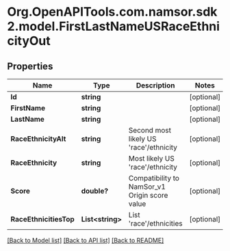 # Org.OpenAPITools.com.namsor.sdk2.model.FirstLastNameUSRaceEthnicityOut
## Properties

Name | Type | Description | Notes
------------ | ------------- | ------------- | -------------
**Id** | **string** |  | [optional] 
**FirstName** | **string** |  | [optional] 
**LastName** | **string** |  | [optional] 
**RaceEthnicityAlt** | **string** | Second most likely US &#39;race&#39;/ethnicity | [optional] 
**RaceEthnicity** | **string** | Most likely US &#39;race&#39;/ethnicity | [optional] 
**Score** | **double?** | Compatibility to NamSor_v1 Origin score value | [optional] 
**RaceEthnicitiesTop** | **List&lt;string&gt;** | List &#39;race&#39;/ethnicities | [optional] 

[[Back to Model list]](../README.md#documentation-for-models) [[Back to API list]](../README.md#documentation-for-api-endpoints) [[Back to README]](../README.md)

